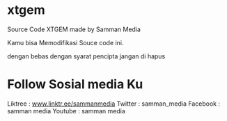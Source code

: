 # xtgem
Source Code XTGEM made by Samman Media

Kamu bisa Memodifikasi Souce code ini.

dengan bebas dengan syarat pencipta jangan
di hapus


Follow Sosial media Ku
==================
Liktree  : www.linktr.ee/sammanmedia
Twitter  : samman_media
Facebook : samman media
Youtube  : samman media
